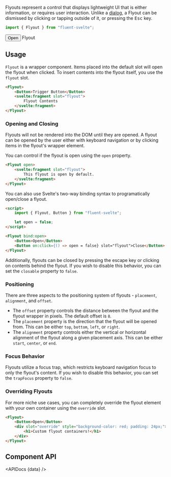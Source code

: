<script lang="ts">
    import { Flyout, Button, ComboBox, Slider } from "$lib";
    import { Showcase, APIDocs } from "$site/lib";

    import data from "$lib/Flyout/FlyoutWrapper.svelte?raw&sveld";

    const placements = ["top", "bottom", "left", "right"];
    const alignments = ["start", "center", "end"];

    const positions = placements.flatMap(placement => alignments.map(alignment => ({ placement, alignment })));

    let offset = 0;
    let placement = "top";
    let alignment = "center";
</script>

Flyouts represent a control that displays lightweight UI that is either information, or requires user interaction. Unlike a [dialog](dialog), a Flyout can be dismissed by clicking or tapping outside of it, or pressing the <kbd>Esc</kbd> key.

```ts
import { Flyout } from "fluent-svelte";
```

<Showcase repl="f884a63a8b3349e38c783e86aa4f4d17">
    <Flyout open trapFocus={false}>
        <Button>Open</Button>
        <svelte:fragment slot="flyout">
            Flyout
        </svelte:fragment>
    </Flyout>
</Showcase>

## Usage

`Flyout` is a wrapper component. Items placed into the default slot will open the flyout when clicked. To insert contents into the flyout itself, you use the `flyout` slot.

```html
<Flyout>
    <Button>Trigger Button</Button>
    <svelte:fragment slot="flyout">
        Flyout Contents
    </svelte:fragment>
</Flyout>
```

### Opening and Closing

Flyouts will not be rendered into the DOM until they are opened. A flyout can be opened by the user either with keyboard navigation or by clicking items in the flyout's wrapper element.

You can control if the flyout is open using the `open` property.

```html
<Flyout open>
    <svelte:fragment slot="flyout">
        This flyout is open by default.
    </svelte:fragment>
</Flyout>
```

You can also use Svelte's two-way binding syntax to programatically open/close a flyout.

```html
<script>
    import { Flyout, Button } from "fluent-svelte";

    let open = false;
</script>

<Flyout bind:open>
    <Button>Open</Button>
    <Button on:click={() => open = false} slot="flyout">Close</Button>
</Flyout>
```

Additionally, flyouts can be closed by pressing the escape key or clicking on contents behind the flyout. If you wish to disable this behavior, you can set the `closable` property to `false`.

### Positioning

There are three aspects to the positioning system of flyouts - `placement`, `alignment`, and `offset`.

- The `offset` property controls the distance between the flyout and the flyout wrapper in pixels. The default offset is `8`.
- The `placement` property is the direction that the flyout will be opened from. This can be either `top`, `bottom`, `left`, or `right`.
- The `alignment` property controls either the vertical or horizontal alignment of the flyout along a given placement axis. This can be either `start`, `center`, or `end`.

<!-- <div class="positioning-chart placement-{placement} alignment-{alignment}" style:--fds-example-offset={offset}>
    <div class="example-flyout-wrapper">
        <div class="example-flyout"></div>
    </div>
    <ComboBox placeholder="Placements" bind:value={placement} items={[
        { name: "top" },
        { name: "bottom" },
        { name: "left" },
        { name: "right" }
    ]} />
    <ComboBox placeholder="Alignments" bind:value={alignment} items={[
        { name: "start" },
        { name: "center" },
        { name: "end" }
    ]} />
    <Slider bind:value={offset} />
</div> -->

### Focus Behavior

Flyouts utilize a focus trap, which restricts keyboard navigation focus to only the flyout's content. If you wish to disable this behavior, you can set the `trapFocus` property to `false`.

### Overriding Flyouts

For more niche use cases, you can completely override the flyout element with your own container using the `override` slot.

```html
<Flyout>
    <Button>Open</Button>
    <div slot="override" style="background-color: red; padding: 24px;">
        <h1>Custom flyout containers!</h1>
    </div>
</Flyout>
```

## Component API

<APIDocs {data} />
